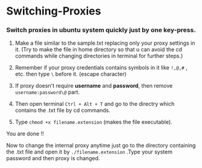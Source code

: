 # Switching-Proxies
### Switch proxies in ubuntu system quickly just by one key-press.

1. Make a file similar to the sample.txt replacing only your proxy settings in it. (Try to make the file in home directory so that u can   avoid the cd commands while changing directories in terminal for further steps.)

2. Remember if your proxy credentials contains symbols in it like `!,@,#` , etc. then type `\` before it. (escape character)

3. If proxy doesn't require **username** and **password**, then remove `username:password\@` part.

4. Then open terminal `Ctrl + Alt + T` and go to the directry which contains the .txt file by cd commands.

5. Type `chmod +x filename.extension` (makes the file executable).
 
You are done !!

Now to change the internal proxy anytime just go to the directory containing the .txt file and open it by `./filename.extension` .Type 
your system password and then proxy is changed. 

